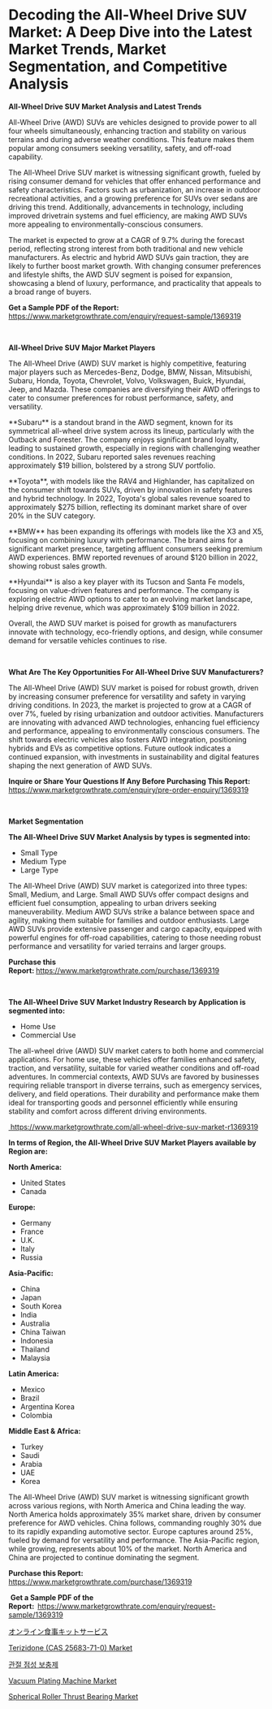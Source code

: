 <p><h1>Decoding the All-Wheel Drive SUV Market: A Deep Dive into the Latest Market Trends, Market Segmentation, and Competitive Analysis</h1></p><p><strong>All-Wheel Drive SUV Market Analysis and Latest Trends</strong></p>
<p><p>All-Wheel Drive (AWD) SUVs are vehicles designed to provide power to all four wheels simultaneously, enhancing traction and stability on various terrains and during adverse weather conditions. This feature makes them popular among consumers seeking versatility, safety, and off-road capability.</p><p>The All-Wheel Drive SUV market is witnessing significant growth, fueled by rising consumer demand for vehicles that offer enhanced performance and safety characteristics. Factors such as urbanization, an increase in outdoor recreational activities, and a growing preference for SUVs over sedans are driving this trend. Additionally, advancements in technology, including improved drivetrain systems and fuel efficiency, are making AWD SUVs more appealing to environmentally-conscious consumers.</p><p>The market is expected to grow at a CAGR of 9.7% during the forecast period, reflecting strong interest from both traditional and new vehicle manufacturers. As electric and hybrid AWD SUVs gain traction, they are likely to further boost market growth. With changing consumer preferences and lifestyle shifts, the AWD SUV segment is poised for expansion, showcasing a blend of luxury, performance, and practicality that appeals to a broad range of buyers.</p></p>
<p><strong>Get a Sample PDF of the Report:&nbsp;</strong> <a href="https://www.marketgrowthrate.com/enquiry/request-sample/1369319">https://www.marketgrowthrate.com/enquiry/request-sample/1369319</a></p>
<p>&nbsp;</p>
<p><strong>All-Wheel Drive SUV Major Market Players</strong></p>
<p><p>The All-Wheel Drive (AWD) SUV market is highly competitive, featuring major players such as Mercedes-Benz, Dodge, BMW, Nissan, Mitsubishi, Subaru, Honda, Toyota, Chevrolet, Volvo, Volkswagen, Buick, Hyundai, Jeep, and Mazda. These companies are diversifying their AWD offerings to cater to consumer preferences for robust performance, safety, and versatility.</p><p>**Subaru** is a standout brand in the AWD segment, known for its symmetrical all-wheel drive system across its lineup, particularly with the Outback and Forester. The company enjoys significant brand loyalty, leading to sustained growth, especially in regions with challenging weather conditions. In 2022, Subaru reported sales revenues reaching approximately $19 billion, bolstered by a strong SUV portfolio.</p><p>**Toyota**, with models like the RAV4 and Highlander, has capitalized on the consumer shift towards SUVs, driven by innovation in safety features and hybrid technology. In 2022, Toyota's global sales revenue soared to approximately $275 billion, reflecting its dominant market share of over 20% in the SUV category.</p><p>**BMW** has been expanding its offerings with models like the X3 and X5, focusing on combining luxury with performance. The brand aims for a significant market presence, targeting affluent consumers seeking premium AWD experiences. BMW reported revenues of around $120 billion in 2022, showing robust sales growth.</p><p>**Hyundai** is also a key player with its Tucson and Santa Fe models, focusing on value-driven features and performance. The company is exploring electric AWD options to cater to an evolving market landscape, helping drive revenue, which was approximately $109 billion in 2022.</p><p>Overall, the AWD SUV market is poised for growth as manufacturers innovate with technology, eco-friendly options, and design, while consumer demand for versatile vehicles continues to rise.</p></p>
<p>&nbsp;</p>
<p><strong>What Are The Key Opportunities For All-Wheel Drive SUV Manufacturers?</strong></p>
<p><p>The All-Wheel Drive (AWD) SUV market is poised for robust growth, driven by increasing consumer preference for versatility and safety in varying driving conditions. In 2023, the market is projected to grow at a CAGR of over 7%, fueled by rising urbanization and outdoor activities. Manufacturers are innovating with advanced AWD technologies, enhancing fuel efficiency and performance, appealing to environmentally conscious consumers. The shift towards electric vehicles also fosters AWD integration, positioning hybrids and EVs as competitive options. Future outlook indicates a continued expansion, with investments in sustainability and digital features shaping the next generation of AWD SUVs.</p></p>
<p><strong>Inquire or Share Your Questions If Any Before Purchasing This Report:</strong> <a href="https://www.marketgrowthrate.com/enquiry/pre-order-enquiry/1369319">https://www.marketgrowthrate.com/enquiry/pre-order-enquiry/1369319</a></p>
<p>&nbsp;</p>
<p><strong>Market Segmentation</strong></p>
<p><strong>The All-Wheel Drive SUV Market Analysis by types is segmented into:</strong></p>
<p><ul><li>Small Type</li><li>Medium Type</li><li>Large Type</li></ul></p>
<p><p>The All-Wheel Drive (AWD) SUV market is categorized into three types: Small, Medium, and Large. Small AWD SUVs offer compact designs and efficient fuel consumption, appealing to urban drivers seeking maneuverability. Medium AWD SUVs strike a balance between space and agility, making them suitable for families and outdoor enthusiasts. Large AWD SUVs provide extensive passenger and cargo capacity, equipped with powerful engines for off-road capabilities, catering to those needing robust performance and versatility for varied terrains and larger groups.</p></p>
<p><strong>Purchase this Report:&nbsp;</strong><a href="https://www.marketgrowthrate.com/purchase/1369319">https://www.marketgrowthrate.com/purchase/1369319</a></p>
<p>&nbsp;</p>
<p><strong>The All-Wheel Drive SUV Market Industry Research by Application is segmented into:</strong></p>
<p><ul><li>Home Use</li><li>Commercial Use</li></ul></p>
<p><p>The all-wheel drive (AWD) SUV market caters to both home and commercial applications. For home use, these vehicles offer families enhanced safety, traction, and versatility, suitable for varied weather conditions and off-road adventures. In commercial contexts, AWD SUVs are favored by businesses requiring reliable transport in diverse terrains, such as emergency services, delivery, and field operations. Their durability and performance make them ideal for transporting goods and personnel efficiently while ensuring stability and comfort across different driving environments.</p></p>
<p><a href="https://www.marketgrowthrate.com/all-wheel-drive-suv-market-r1369319">&nbsp;https://www.marketgrowthrate.com/all-wheel-drive-suv-market-r1369319</a></p>
<p><strong>In terms of Region, the All-Wheel Drive SUV Market Players available by Region are:</strong></p>
<p>
    <p> <strong> North America: </strong>
        <ul>
            <li>United States</li>
            <li>Canada</li>
        </ul>
        </p> 
    <p> <strong> Europe: </strong>
        <ul>
            <li>Germany</li>
            <li>France</li>
            <li>U.K.</li>
            <li>Italy</li>
            <li>Russia</li>
        </ul>
        </p> 
    <p> <strong> Asia-Pacific: </strong>
        <ul>
            <li>China</li>
            <li>Japan</li>
            <li>South Korea</li>
            <li>India</li>
            <li>Australia</li>
            <li>China Taiwan</li>
            <li>Indonesia</li>
            <li>Thailand</li>
            <li>Malaysia</li>
        </ul>
        </p> 
    <p> <strong> Latin America: </strong>
        <ul>
            <li>Mexico</li>
            <li>Brazil</li>
            <li>Argentina Korea</li>
            <li>Colombia</li>
        </ul>
        </p> 
    <p> <strong> Middle East & Africa: </strong>
        <ul>
            <li>Turkey</li>
            <li>Saudi</li>
            <li>Arabia</li>
            <li>UAE</li>
            <li>Korea</li>
        </ul>
    </p>
    </p>
<p><p>The All-Wheel Drive (AWD) SUV market is witnessing significant growth across various regions, with North America and China leading the way. North America holds approximately 35% market share, driven by consumer preference for AWD vehicles. China follows, commanding roughly 30% due to its rapidly expanding automotive sector. Europe captures around 25%, fueled by demand for versatility and performance. The Asia-Pacific region, while growing, represents about 10% of the market. North America and China are projected to continue dominating the segment.</p></p>
<p><strong>Purchase this Report: </strong><a href="https://www.marketgrowthrate.com/purchase/1369319">https://www.marketgrowthrate.com/purchase/1369319</a></p>
<p>&nbsp;<strong>Get a Sample PDF of the Report:&nbsp;&nbsp;</strong><a href="https://www.marketgrowthrate.com/enquiry/request-sample/1369319">https://www.marketgrowthrate.com/enquiry/request-sample/1369319</a></p>
<p><strong></strong></p>
<p><p><a href="https://medium.com/@coleensxrkkn/%E3%82%B0%E3%83%AD%E3%83%BC%E3%83%90%E3%83%AB%E5%B8%82%E5%A0%B4%E3%83%91%E3%83%AB%E3%82%B9-2024%E5%B9%B4%E3%81%8B%E3%82%892031%E5%B9%B4%E3%81%BE%E3%81%A7%E3%81%AE%E3%82%AA%E3%83%B3%E3%83%A9%E3%82%A4%E3%83%B3%E3%83%9F%E3%83%BC%E3%83%AB%E3%82%AD%E3%83%83%E3%83%88%E3%82%B5%E3%83%BC%E3%83%93%E3%82%B9%E5%B8%82%E5%A0%B4%E3%81%AE%E3%83%88%E3%83%AC%E3%83%B3%E3%83%89%E3%81%A8%E6%88%90%E9%95%B7%E5%88%86%E6%9E%90%E3%81%AE%E4%BA%88%E6%B8%AC-4e9a5bed4f89?postPublishedType=repub">オンライン食事キットサービス</a></p><p><a href="https://issuu.com/reportprime-2/docs/terizidone-cas-25683-71-0-market-si_364952da392117">Terizidone (CAS 25683-71-0) Market</a></p><p><a href="https://medium.com/@afsanamia652/%EA%B4%80%EC%A0%88-%EC%A0%90%EC%B0%A9%EC%A0%9C-%EB%B3%B4%EC%B6%A9-%EC%8B%9C%EC%9E%A5-%EC%A1%B0%EC%82%AC-%EB%B3%B4%EA%B3%A0%EC%84%9C-2024%EB%85%84%EB%B6%80%ED%84%B0-2031%EB%85%84%EA%B9%8C%EC%A7%80-11-6-%EC%9D%98-%EC%95%88%EC%A0%95%EC%A0%81%EC%9D%B8-cagr%EC%9D%84-%EA%B0%80%EC%A7%84-%EC%8B%9C%EC%9E%A5-%EC%98%88%EC%B8%A1-%EB%B0%8F-%EC%84%B1%EC%9E%A5-%EC%A0%84%EB%A7%9D-e862d63435ab?postPublishedType=repub">관절 점성 보충제</a></p><p><a href="https://www.linkedin.com/pulse/comprehensive-look-product-type-suspension-typeroller-application-b13nc?trackingId=GLxD3sZuTyqzHZiFnl0pVA%3D%3D">Vacuum Plating Machine Market</a></p><p><a href="https://github.com/RunaHaque64/Market-Research-Report-List-1/blob/main/spherical-roller-thrust-bearing-market.md">Spherical Roller Thrust Bearing Market</a></p></p>